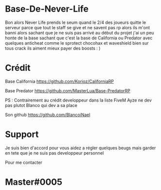 # Base-De-Never-Life
Bon alors Never Life prends le seum quand le 2/4 des joueurs quitte le serveur parce que tout le staff se give et ne savent pas rp alors ils m'ont banni alors sachant que je ne suis pas arrivé au début du projet j'ai un peu honte de la base sachant que c'est la base de California ou Predator avec quelques anticheat comme le sprotect chocohax et waveshield bien sur tous crack ils aiment mieux payer des boosts : )











# Crédit
Base California https://github.com/Korioz/CaliforniaRP

Base Predator https://github.com/MasterLua/Base-PredatorRP

PS : Contrairement au crédit developpeur dans la liste FiveM Ayze ne dev pas plutot Blanco qui dev a sa place

Son github https://github.com/BlancoiNael

# Support
Je suis bien d'accord pour vous aidez a régler quelques beugs mais garder en tete que je ne suis pas developpeur personnel 

Pour me contacter
# Master#0005
